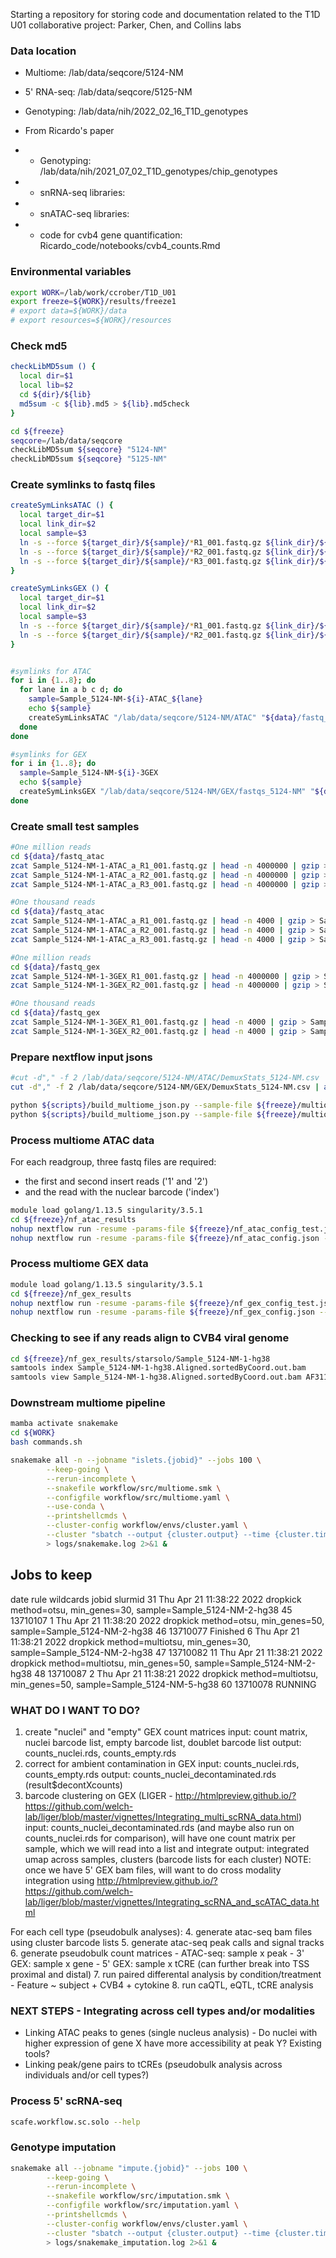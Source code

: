 
Starting a repository for storing code and documentation related to the T1D U01
collaborative project: Parker, Chen, and Collins labs

### Data location
* Multiome: /lab/data/seqcore/5124-NM
* 5' RNA-seq: /lab/data/seqcore/5125-NM
* Genotyping: /lab/data/nih/2022_02_16_T1D_genotypes

* From Ricardo's paper
* * Genotyping: /lab/data/nih/2021_07_02_T1D_genotypes/chip_genotypes
* * snRNA-seq libraries:
* * snATAC-seq libraries:
* * code for cvb4 gene quantification: Ricardo_code/notebooks/cvb4_counts.Rmd

### Environmental variables
```bash
export WORK=/lab/work/ccrober/T1D_U01
export freeze=${WORK}/results/freeze1
# export data=${WORK}/data
# export resources=${WORK}/resources
```

### Check md5
```bash
checkLibMD5sum () {
  local dir=$1
  local lib=$2
  cd ${dir}/${lib}
  md5sum -c ${lib}.md5 > ${lib}.md5check
}

cd ${freeze}
seqcore=/lab/data/seqcore
checkLibMD5sum ${seqcore} "5124-NM"
checkLibMD5sum ${seqcore} "5125-NM"
```


### Create symlinks to fastq files
```bash
createSymLinksATAC () {
  local target_dir=$1
  local link_dir=$2
  local sample=$3
  ln -s --force ${target_dir}/${sample}/*R1_001.fastq.gz ${link_dir}/${sample}_R1_001.fastq.gz
  ln -s --force ${target_dir}/${sample}/*R2_001.fastq.gz ${link_dir}/${sample}_R2_001.fastq.gz
  ln -s --force ${target_dir}/${sample}/*R3_001.fastq.gz ${link_dir}/${sample}_R3_001.fastq.gz
}

createSymLinksGEX () {
  local target_dir=$1
  local link_dir=$2
  local sample=$3
  ln -s --force ${target_dir}/${sample}/*R1_001.fastq.gz ${link_dir}/${sample}_R1_001.fastq.gz
  ln -s --force ${target_dir}/${sample}/*R2_001.fastq.gz ${link_dir}/${sample}_R2_001.fastq.gz
}


#symlinks for ATAC
for i in {1..8}; do
  for lane in a b c d; do
    sample=Sample_5124-NM-${i}-ATAC_${lane}
    echo ${sample}
    createSymLinksATAC "/lab/data/seqcore/5124-NM/ATAC" "${data}/fastq_atac" ${sample}
  done
done

#symlinks for GEX
for i in {1..8}; do
  sample=Sample_5124-NM-${i}-3GEX
  echo ${sample}
  createSymLinksGEX "/lab/data/seqcore/5124-NM/GEX/fastqs_5124-NM" "${data}/fastq_gex" ${sample}
done
```


### Create small test samples
```bash
#One million reads
cd ${data}/fastq_atac
zcat Sample_5124-NM-1-ATAC_a_R1_001.fastq.gz | head -n 4000000 | gzip > Sample_test_R1_001.fastq.gz
zcat Sample_5124-NM-1-ATAC_a_R2_001.fastq.gz | head -n 4000000 | gzip > Sample_test_R2_001.fastq.gz
zcat Sample_5124-NM-1-ATAC_a_R3_001.fastq.gz | head -n 4000000 | gzip > Sample_test_R3_001.fastq.gz

#One thousand reads
cd ${data}/fastq_atac
zcat Sample_5124-NM-1-ATAC_a_R1_001.fastq.gz | head -n 4000 | gzip > Sample_test_xs_R1_001.fastq.gz
zcat Sample_5124-NM-1-ATAC_a_R2_001.fastq.gz | head -n 4000 | gzip > Sample_test_xs_R2_001.fastq.gz
zcat Sample_5124-NM-1-ATAC_a_R3_001.fastq.gz | head -n 4000 | gzip > Sample_test_xs_R3_001.fastq.gz

#One million reads
cd ${data}/fastq_gex
zcat Sample_5124-NM-1-3GEX_R1_001.fastq.gz | head -n 4000000 | gzip > Sample_test_R1_001.fastq.gz
zcat Sample_5124-NM-1-3GEX_R2_001.fastq.gz | head -n 4000000 | gzip > Sample_test_R2_001.fastq.gz

#One thousand reads
cd ${data}/fastq_gex
zcat Sample_5124-NM-1-3GEX_R1_001.fastq.gz | head -n 4000 | gzip > Sample_test_xs_R1_001.fastq.gz
zcat Sample_5124-NM-1-3GEX_R2_001.fastq.gz | head -n 4000 | gzip > Sample_test_xs_R2_001.fastq.gz
```


### Prepare nextflow input jsons
```bash
#cut -d"," -f 2 /lab/data/seqcore/5124-NM/ATAC/DemuxStats_5124-NM.csv | awk 'NR>1' | sed 's/"//g'
cut -d"," -f 2 /lab/data/seqcore/5124-NM/GEX/DemuxStats_5124-NM.csv | awk 'NR>1' | sed 's/"//g;s/-3GEX//g' > ${freeze}/multiome_sample_list.tsv

python ${scripts}/build_multiome_json.py --sample-file ${freeze}/multiome_sample_list.tsv --fastq-dir ${data}/fastq_atac --modality ATAC > ${freeze}/nf_atac_config.json
python ${scripts}/build_multiome_json.py --sample-file ${freeze}/multiome_sample_list.tsv --fastq-dir ${data}/fastq_gex --modality GEX > ${freeze}/nf_gex_config.json
```



### Process multiome ATAC data
For each readgroup, three fastq files are required:
* the first and second insert reads ('1' and '2')
* and the read with the nuclear barcode ('index')
```bash
module load golang/1.13.5 singularity/3.5.1
cd ${freeze}/nf_atac_results
nohup nextflow run -resume -params-file ${freeze}/nf_atac_config_test.json --results ${freeze}/nf_atac_results pipelines/snATACseq-NextFlow/main.nf
nohup nextflow run -resume -params-file ${freeze}/nf_atac_config.json --results ${freeze}/nf_atac_results pipelines/snATACseq-NextFlow/main.nf
```


### Process multiome GEX data
```bash
module load golang/1.13.5 singularity/3.5.1
cd ${freeze}/nf_gex_results
nohup nextflow run -resume -params-file ${freeze}/nf_gex_config_test.json --chemistry multiome --results ${freeze}/nf_gex_results pipelines/snRNAseq-NextFlow/main.nf &
nohup nextflow run -resume -params-file ${freeze}/nf_gex_config.json --chemistry multiome --results ${freeze}/nf_gex_results pipelines/snRNAseq-NextFlow/main.nf &
```


### Checking to see if any reads align to CVB4 viral genome
```bash
cd ${freeze}/nf_gex_results/starsolo/Sample_5124-NM-1-hg38
samtools index Sample_5124-NM-1-hg38.Aligned.sortedByCoord.out.bam
samtools view Sample_5124-NM-1-hg38.Aligned.sortedByCoord.out.bam AF311939.1
```


### Downstream multiome pipeline
```bash
mamba activate snakemake
cd ${WORK}
bash commands.sh

snakemake all -n --jobname "islets.{jobid}" --jobs 100 \
		--keep-going \
		--rerun-incomplete \
		--snakefile workflow/src/multiome.smk \
		--configfile workflow/src/multiome.yaml \
		--use-conda \
		--printshellcmds \
		--cluster-config workflow/envs/cluster.yaml \
		--cluster "sbatch --output {cluster.output} --time {cluster.time} --mem {cluster.mem} --ntasks {cluster.ntasks} --cpus-per-task {cluster.cpus}" \
		> logs/snakemake.log 2>&1 &
```

## Jobs to keep
date            rule                                                     wildcards jobid   slurmid
31  Thu Apr 21 11:38:22 2022        dropkick       method=otsu, min_genes=30, sample=Sample_5124-NM-2-hg38    45  13710107
1   Thu Apr 21 11:38:20 2022        dropkick       method=otsu, min_genes=50, sample=Sample_5124-NM-2-hg38    46  13710077 Finished
6   Thu Apr 21 11:38:21 2022        dropkick  method=multiotsu, min_genes=30, sample=Sample_5124-NM-2-hg38    47  13710082
11  Thu Apr 21 11:38:21 2022        dropkick  method=multiotsu, min_genes=50, sample=Sample_5124-NM-2-hg38    48  13710087
2   Thu Apr 21 11:38:21 2022        dropkick  method=multiotsu, min_genes=50, sample=Sample_5124-NM-5-hg38    60  13710078 RUNNING


### WHAT DO I WANT TO DO?
1. create "nuclei" and "empty" GEX count matrices
  input: count matrix, nuclei barcode list, empty barcode list, doublet barcode list
  output: counts_nuclei.rds, counts_empty.rds
2. correct for ambient contamination in GEX
  input: counts_nuclei.rds, counts_empty.rds
  output: counts_nuclei_decontaminated.rds (result$decontXcounts)
3. barcode clustering on GEX (LIGER - http://htmlpreview.github.io/?https://github.com/welch-lab/liger/blob/master/vignettes/Integrating_multi_scRNA_data.html)
  input: counts_nuclei_decontaminated.rds  (and maybe also run on counts_nuclei.rds  for comparison), will have one count matrix per sample, which we will read into a list and integrate
  output: integrated umap across samples, clusters (barcode lists for each cluster)
  NOTE: once we have 5' GEX bam files, will want to do cross modality integration using http://htmlpreview.github.io/?https://github.com/welch-lab/liger/blob/master/vignettes/Integrating_scRNA_and_scATAC_data.html

For each cell type (pseudobulk analyses):
  4. generate atac-seq bam files using cluster barcode lists
  5. generate atac-seq peak calls and signal tracks
  6. generate pseudobulk count matrices
    - ATAC-seq: sample x peak
    - 3' GEX: sample x gene
    - 5' GEX: sample x tCRE (can further break into TSS proximal and distal)
  7. run paired differental analysis by condition/treatment
    -  Feature ~ subject + CVB4 + cytokine
  8. run caQTL, eQTL, tCRE analysis


### NEXT STEPS - Integrating across cell types and/or modalities
- Linking ATAC peaks to genes (single nucleus analysis) - Do nuclei with higher expression of gene X have more accessibility at peak Y? Existing tools?
- Linking peak/gene pairs to tCREs (pseudobulk analysis across individuals and/or cell types?)



### Process 5' scRNA-seq
```bash
scafe.workflow.sc.solo --help
```


### Genotype imputation
```bash
snakemake all --jobname "impute.{jobid}" --jobs 100 \
		--keep-going \
		--rerun-incomplete \
		--snakefile workflow/src/imputation.smk \
		--configfile workflow/src/imputation.yaml \
		--printshellcmds \
		--cluster-config workflow/envs/cluster.yaml \
		--cluster "sbatch --output {cluster.output} --time {cluster.time} --mem {cluster.mem} --ntasks {cluster.ntasks} --cpus-per-task {cluster.cpus}" \
		> logs/snakemake_imputation.log 2>&1 &
```

